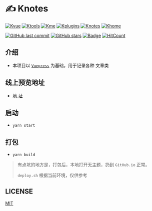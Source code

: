 # ✍ Knotes
[![Kvue](https://img.shields.io/badge/%E2%9D%A4-Kvue-brightgreen?style=flat-square)](https://github.com/xrkffgg/Kvue)
[![Ktools](https://img.shields.io/badge/%E2%9D%A4-Ktools-blue?style=flat-square)](https://github.com/xrkffgg/Ktools)
[![Kme](https://img.shields.io/badge/%E2%9D%A4-Kme-orange?style=flat-square)](https://xrkffgg.github.io/)
[![Kplugins](https://img.shields.io/badge/%E2%9D%A4-Kplugins-blueviolet?style=flat-square)](https://github.com/xrkffgg/Kplugins)
[![Knotes](https://img.shields.io/badge/%E2%9D%A4-Knotes-yellow?style=flat-square)](https://github.com/xrkffgg/Knotes)
[![Khome](https://img.shields.io/badge/%E2%9D%A4-Khome-red?style=flat-square)](https://github.com/xrkffgg/Khome)

[![GitHub last commit](https://img.shields.io/github/last-commit/xrkffgg/Knotes.svg?color=red&style=flat-square)](https://github.com/xrkffgg/Knotes/commits/master)
[![GitHub stars](https://img.shields.io/github/stars/xrkffgg/Knotes.svg?style=flat-square)](https://github.com/xrkffgg/Knotes/stargazers)
[![Badge](https://img.shields.io/badge/link-996.icu-%23FF4D5B.svg?style=flat-square)](https://996.icu/#/zh_CN)
[![HitCount](http://hits.dwyl.io/xrkffgg/Knotes.svg)](http://hits.dwyl.io/xrkffgg/Knotes)

## 介绍

- 本项目以 [`Vuepress`](https://vuepress.vuejs.org/zh/) 为基础，用于记录各种 文章类

## 线上预览地址

- [地 址](https://xrkffgg.github.io/Knotes/)

## 启动

- `yarn start`

## 打包

- `yarn build`

> 有点坑的地方是，打包后，本地打开无主题，扔到 `GitHub.io` 正常。
> 
> `deploy.sh` 根据当前环境，仅供参考

## LICENSE

[MIT](https://github.com/xrkffgg/Knotes/blob/master/LICENSE)